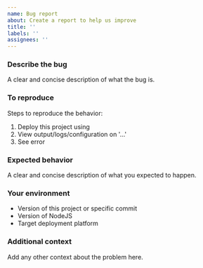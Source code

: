 ```yaml
---
name: Bug report
about: Create a report to help us improve
title: ''
labels: ''
assignees: ''
---
```

### Describe the bug

A clear and concise description of what the bug is.

### To reproduce

Steps to reproduce the behavior:

1. Deploy this project using
2. View output/logs/configuration on '...'
3. See error

### Expected behavior

A clear and concise description of what you expected to happen.

### Your environment

- Version of this project or specific commit
- Version of NodeJS
- Target deployment platform

### Additional context

Add any other context about the problem here.
